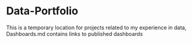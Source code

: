 # Data-Portfolio
This is a temporary location for projects related to my experience in data,
Dashboards.md contains links to published dashboards 
